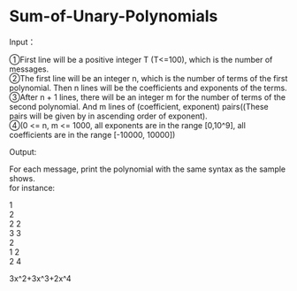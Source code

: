 # Sum-of-Unary-Polynomials
Input：

①First line will be a positive integer T (T<=100), which is the number of messages.  
②The first line will be an integer n, which is the number of terms of the first polynomial. Then n lines will be the coefficients and exponents of the terms.  
③After n + 1 lines, there will be an integer m for the number of terms of the second polynomial. And m lines of (coefficient, exponent) pairs((These pairs will be given by in ascending order of exponent).  
④(0 <= n, m <= 1000, all exponents are in the range [0,10^9], all coefficients are in the range [-10000, 10000])  

Output:  

For each message, print the polynomial with the same syntax as the sample shows.    
for instance:  

1  
2  
2 2  
3 3  
2  
1 2  
2 4  

3x^2+3x^3+2x^4
